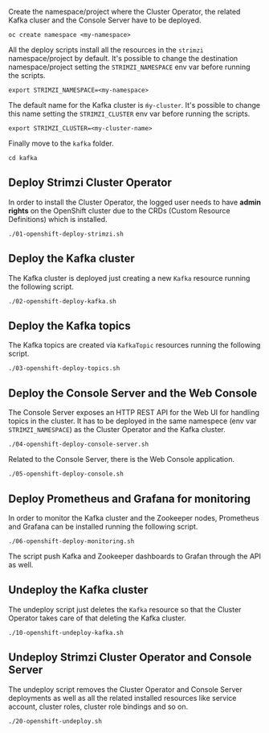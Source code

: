 Create the namespace/project where the Cluster Operator, the related Kafka cluser and the Console Server have to be deployed.

    oc create namespace <my-namespace>

All the deploy scripts install all the resources in the `strimzi` namespace/project by default.
It's possible to change the destination namespace/project setting the `STRIMZI_NAMESPACE` env var before running the scripts.

    export STRIMZI_NAMESPACE=<my-namespace>

The default name for the Kafka cluster is `ḿy-cluster`.
It's possible to change this name setting the `STRIMZI_CLUSTER` env var before running the scripts.

    export STRIMZI_CLUSTER=<my-cluster-name>

Finally move to the `kafka` folder.

    cd kafka

## Deploy Strimzi Cluster Operator

In order to install the Cluster Operator, the logged user needs to have **admin rights** on the OpenShift cluster due to the CRDs (Custom Resource Definitions) which is installed.

    ./01-openshift-deploy-strimzi.sh

## Deploy the Kafka cluster

The Kafka cluster is deployed just creating a new `Kafka` resource running the following script.

    ./02-openshift-deploy-kafka.sh

## Deploy the Kafka topics

The Kafka topics are created via `KafkaTopic` resources running the following script.

    ./03-openshift-deploy-topics.sh

## Deploy the Console Server and the Web Console

The Console Server exposes an HTTP REST API for the Web UI for handling topics in the cluster.
It has to be deployed in the same namespece (env var `STRIMZI_NAMESPACE`) as the Cluster Operator and the Kafka cluster.

    ./04-openshift-deploy-console-server.sh

Related to the Console Server, there is the Web Console application.

    ./05-openshift-deploy-console.sh

## Deploy Prometheus and Grafana for monitoring

In order to monitor the Kafka cluster and the Zookeeper nodes, Prometheus and Grafana can be installed running the following script.

    ./06-openshift-deploy-monitoring.sh

The script push Kafka and Zookeeper dashboards to Grafan through the API as well.

## Undeploy the Kafka cluster

The undeploy script just deletes the `Kafka` resource so that the Cluster Operator takes care of that deleting the Kafka cluster.

    ./10-openshift-undeploy-kafka.sh

## Undeploy Strimzi Cluster Operator and Console Server

The undeploy script removes the Cluster Operator and Console Server deployments as well as all the related installed resources like service account, cluster roles, cluster role bindings and so on.

    ./20-openshift-undeploy.sh